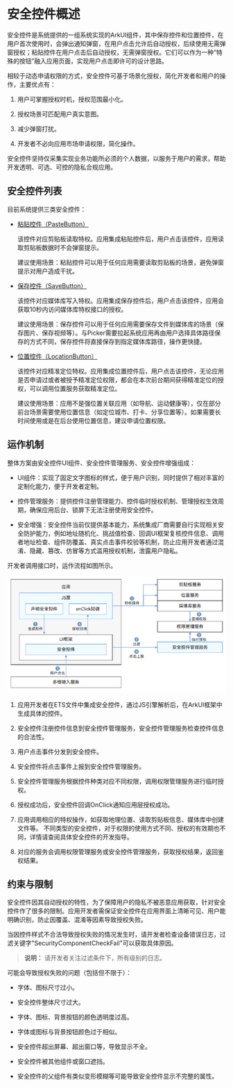 # 安全控件概述


安全控件是系统提供的一组系统实现的ArkUI组件，其中保存控件和位置控件，在用户首次使用时，会弹出通知弹窗，在用户点击允许后自动授权，后续使用无需弹窗授权；粘贴控件在用户点击后自动授权，无需弹窗授权。它们可以作为一种“特殊的按钮”融入应用页面，实现用户点击即许可的设计思路。


相较于动态申请权限的方式，安全控件可基于场景化授权，简化开发者和用户的操作，主要优点有：


1. 用户可掌握授权时机，授权范围最小化。

2. 授权场景可匹配用户真实意图。

3. 减少弹窗打扰。

4. 开发者不必向应用市场申请权限，简化操作。


安全控件坚持仅采集实现业务功能所必须的个人数据，以服务于用户的需求，帮助开发透明、可选、可控的隐私合规应用。


## 安全控件列表

目前系统提供三类安全控件：

- [粘贴控件（PasteButton）](pastebutton.md)
  
  该控件对应剪贴板读取特权。应用集成粘贴控件后，用户点击该控件，应用读取剪贴板数据时不会弹窗提示。

  建议使用场景：粘贴控件可以用于任何应用需要读取剪贴板的场景，避免弹窗提示对用户造成干扰。

- [保存控件（SaveButton）](savebutton.md)
  
  该控件对应媒体库写入特权。应用集成保存控件后，用户点击该控件，应用会获取10秒内访问媒体库特权接口的授权。

  建议使用场景：保存控件可以用于任何应用需要保存文件到媒体库的场景（保存图片、保存视频等）。与Picker需要拉起系统应用再由用户选择具体路径保存的方式不同，保存控件将直接保存到指定媒体库路径，操作更快捷。

- [位置控件（LocationButton）](locationbutton.md)
  
  该控件对应精准定位特权。应用集成位置控件后，用户点击该控件，无论应用是否申请过或者被授予精准定位权限，都会在本次前台期间获得精准定位的授权，可以调用位置服务获取精准定位。

  建议使用场景：应用不是强位置关联应用（如导航、运动健康等），仅在部分前台场景需要使用位置信息（如定位城市、打卡、分享位置等）。如果需要长时间使用或是在后台使用位置信息，建议申请位置权限。


## 运作机制

整体方案由安全控件UI组件、安全控件管理服务、安全控件增强组成：

- UI组件：实现了固定文字图标的样式，便于用户识别，同时提供了相对丰富的定制化能力，便于开发者定制。

- 控件管理服务：提供控件注册管理能力、控件临时授权机制、管理授权生效周期，确保应用后台、锁屏下无法注册使用安全控件。

- 安全增强：安全控件<!--Del-->当前仅提供基本能力，系统集成厂商需要自行<!--DelEnd-->实现相关安全防护能力，例如地址随机化、挑战值检查、回调UI框架复核控件信息、调用者地址检查、组件防覆盖、真实点击事件校验等机制，防止应用开发者通过混淆、隐藏、篡改、仿冒等方式滥用授权机制，泄露用户隐私。

开发者调用接口时，运作流程如图所示。

![zh-cn_image_0000001722397992](figures/zh-cn_image_0000001722397992.png)


1. 应用开发者在ETS文件中集成安全控件，通过JS引擎解析后，在ArkUI框架中生成具体的控件。

2. 安全控件注册控件信息到安全控件管理服务，安全控件管理服务检查控件信息的合法性。

3. 用户点击事件分发到安全控件。

4. 安全控件将点击事件上报到安全控件管理服务。

5. 安全控件管理服务根据控件种类对应不同权限，调用权限管理服务进行临时授权。

6. 授权成功后，安全控件回调OnClick通知应用层授权成功。

7. 应用调用相应的特权操作，如获取地理位置、读取剪贴板信息、媒体库中创建文件等。
   不同类型的安全控件，对于权限的使用方式不同、授权的有效期也不同，详情请查阅具体安全控件的开发指导。

8. 对应的服务会调用权限管理服务或安全控件管理服务，获取授权结果，返回鉴权结果。


## 约束与限制

安全控件因其自动授权的特性，为了保障用户的隐私不被恶意应用获取，针对安全控件作了很多的限制。应用开发者需保证安全控件在应用界面上清晰可见、用户能明确识别，防止因覆盖、混淆等因素导致授权失败。

当因控件样式不合法导致授权失败的情况发生时，请开发者检查设备错误日志，过滤关键字"SecurityComponentCheckFail"可以获取具体原因。

> **说明：**
> 请开发者关注过滤条件下，所有级别的日志。

可能会导致授权失败的问题（包括但不限于）：

- 字体、图标尺寸过小。

- 安全控件整体尺寸过大。

- 字体、图标、背景按钮的颜色透明度过高。

- 字体或图标与背景按钮颜色过于相似。

- 安全控件超出屏幕、超出窗口等，导致显示不全。

- 安全控件被其他组件或窗口遮挡。

- 安全控件的父组件有类似变形模糊等可能导致安全控件显示不完整的属性。
